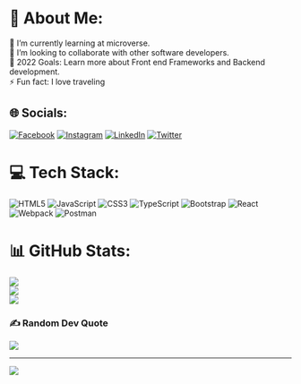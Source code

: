 # 💫 About Me:
🌱 I’m currently learning at microverse.<br>👯 I’m looking to collaborate with other software developers.<br>🥅 2022 Goals: Learn more about Front end Frameworks and  Backend development.<br>⚡ Fun fact: I love traveling 


## 🌐 Socials:
[![Facebook](https://img.shields.io/badge/Facebook-%231877F2.svg?logo=Facebook&logoColor=white)](https://facebook.com/MilenAlebel) [![Instagram](https://img.shields.io/badge/Instagram-%23E4405F.svg?logo=Instagram&logoColor=white)](https://instagram.com/milenalebel) [![LinkedIn](https://img.shields.io/badge/LinkedIn-%230077B5.svg?logo=linkedin&logoColor=white)](https://linkedin.com/in/MilenAlebel) [![Twitter](https://img.shields.io/badge/Twitter-%231DA1F2.svg?logo=Twitter&logoColor=white)](https://twitter.com/milenalebel) 

# 💻 Tech Stack:
![HTML5](https://img.shields.io/badge/html5-%23E34F26.svg?style=for-the-badge&logo=html5&logoColor=white) ![JavaScript](https://img.shields.io/badge/javascript-%23323330.svg?style=for-the-badge&logo=javascript&logoColor=%23F7DF1E) ![CSS3](https://img.shields.io/badge/css3-%231572B6.svg?style=for-the-badge&logo=css3&logoColor=white) ![TypeScript](https://img.shields.io/badge/typescript-%23007ACC.svg?style=for-the-badge&logo=typescript&logoColor=white) ![Bootstrap](https://img.shields.io/badge/bootstrap-%23563D7C.svg?style=for-the-badge&logo=bootstrap&logoColor=white) ![React](https://img.shields.io/badge/react-%2320232a.svg?style=for-the-badge&logo=react&logoColor=%2361DAFB) ![Webpack](https://img.shields.io/badge/webpack-%238DD6F9.svg?style=for-the-badge&logo=webpack&logoColor=black) ![Postman](https://img.shields.io/badge/Postman-FF6C37?style=for-the-badge&logo=postman&logoColor=white)
# 📊 GitHub Stats:
![](https://github-readme-stats.vercel.app/api?username=milen-ale&theme=dark&hide_border=false&include_all_commits=false&count_private=true)<br/>
![](https://github-readme-streak-stats.herokuapp.com/?user=milen-ale&theme=dark&hide_border=false)<br/>
![](https://github-readme-stats.vercel.app/api/top-langs/?username=milen-ale&theme=dark&hide_border=false&include_all_commits=false&count_private=true&layout=compact)

### ✍️ Random Dev Quote
![](https://quotes-github-readme.vercel.app/api?type=vetical&theme=tokyonight)

---
[![](https://visitcount.itsvg.in/api?id=milen-ale&icon=0&color=1)](https://visitcount.itsvg.in)
